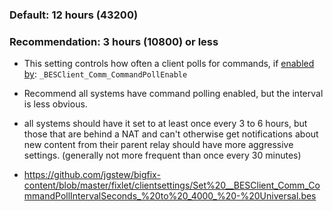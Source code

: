 
### Default: 12 hours (43200)

### Recommendation: 3 hours (10800) or less

- This setting controls how often a client polls for commands, if [enabled by](https://github.com/jgstew/jgstew.github.io/blob/master/_bfsettings/_BESClient_Comm_CommandPollEnable.md): `_BESClient_Comm_CommandPollEnable`
- Recommend all systems have command polling enabled, but the interval is less obvious.
- all systems should have it set to at least once every 3 to 6 hours, but those that are behind a NAT and can't otherwise get notifications about new content from their parent relay should have more aggressive settings. (generally not more frequent than once every 30 minutes)

- https://github.com/jgstew/bigfix-content/blob/master/fixlet/clientsettings/Set%20__BESClient_Comm_CommandPollIntervalSeconds_%20to%20_4000_%20-%20Universal.bes
